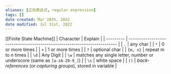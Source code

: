 ```yaml
---
aliases: [正则表达式, regular expression]
tags: [] 
date created: Mar 28th, 2022
date modified: Jul 31st, 2022
---
```

[[Finite State Machine]]
| Character | Explain                                                                  |
| --------- | ------------------------------------------------------------------------ |
| `.`       | any char                                                                 |
| `*`       | 0 or more times                                                          |
| `+`       | 1 or more times                                                          |
| `?`       | optional char                                                            |
| `{m, n}`  | repeat m to n times                                                      |
| `\d`      | Any Digit                                                                |
| `\w`      | matches any single letter, number or underscore (same as `[a-zA-Z0-9_]`) |
| `\s`      | white space                                                              |
| `()`      | _back-references_ (or _capturing groups_), stored in variable                                                                         |